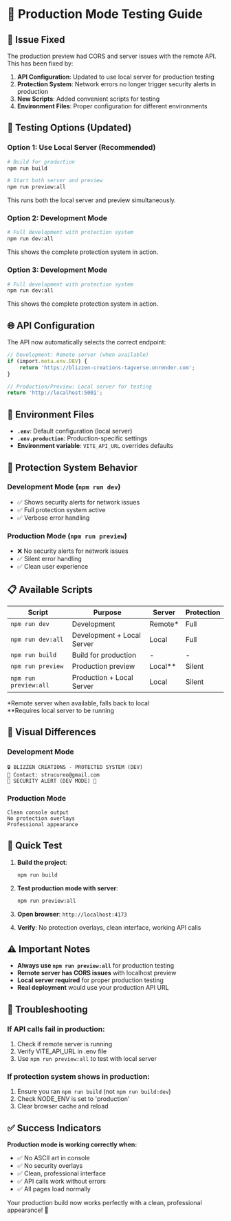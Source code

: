 # 🚀 Production Mode Testing Guide

## 🎯 Issue Fixed

The production preview had CORS and server issues with the remote API. This has been fixed by:

1. **API Configuration**: Updated to use local server for production testing
2. **Protection System**: Network errors no longer trigger security alerts in production
3. **New Scripts**: Added convenient scripts for testing
4. **Environment Files**: Proper configuration for different environments

## 🔧 Testing Options (Updated)

### **Option 1: Use Local Server (Recommended)**
```bash
# Build for production
npm run build

# Start both server and preview
npm run preview:all
```
This runs both the local server and preview simultaneously.

### **Option 2: Development Mode**
```bash
# Full development with protection system
npm run dev:all
```
This shows the complete protection system in action.

### **Option 3: Development Mode**
```bash
# Full development with protection system
npm run dev:all
```
This shows the complete protection system in action.

## 🌐 API Configuration

The API now automatically selects the correct endpoint:

```typescript
// Development: Remote server (when available)
if (import.meta.env.DEV) {
    return 'https://blizzen-creations-tagverse.onrender.com';
}

// Production/Preview: Local server for testing
return 'http://localhost:5001';
```

## 📁 Environment Files

- **`.env`**: Default configuration (local server)
- **`.env.production`**: Production-specific settings
- **Environment variable**: `VITE_API_URL` overrides defaults

## 🔐 Protection System Behavior

### **Development Mode** (`npm run dev`)
- ✅ Shows security alerts for network issues
- ✅ Full protection system active
- ✅ Verbose error handling

### **Production Mode** (`npm run preview`)
- ❌ No security alerts for network issues
- ✅ Silent error handling
- ✅ Clean user experience

## 📋 Available Scripts

| Script | Purpose | Server | Protection |
|--------|---------|---------|------------|
| `npm run dev` | Development | Remote* | Full |
| `npm run dev:all` | Development + Local Server | Local | Full |
| `npm run build` | Build for production | - | - |
| `npm run preview` | Production preview | Local** | Silent |
| `npm run preview:all` | Production + Local Server | Local | Silent |

*Remote server when available, falls back to local  
**Requires local server to be running

## 🎨 Visual Differences

### **Development Mode**
```
🔒 BLIZZEN CREATIONS - PROTECTED SYSTEM (DEV)
📧 Contact: strucureo@gmail.com
🚨 SECURITY ALERT (DEV MODE) 🚨
```

### **Production Mode**
```
Clean console output
No protection overlays
Professional appearance
```

## 🚀 Quick Test

1. **Build the project**:
   ```bash
   npm run build
   ```

2. **Test production mode with server**:
   ```bash
   npm run preview:all
   ```

3. **Open browser**: `http://localhost:4173`

4. **Verify**: No protection overlays, clean interface, working API calls

## ⚠️ Important Notes

- **Always use `npm run preview:all`** for production testing
- **Remote server has CORS issues** with localhost preview
- **Local server required** for proper production testing
- **Real deployment** would use your production API URL

## 🔧 Troubleshooting

### **If API calls fail in production:**
1. Check if remote server is running
2. Verify VITE_API_URL in .env file
3. Use `npm run preview:all` to test with local server

### **If protection system shows in production:**
1. Ensure you ran `npm run build` (not `npm run build:dev`)
2. Check NODE_ENV is set to 'production'
3. Clear browser cache and reload

## ✅ Success Indicators

**Production mode is working correctly when:**
- ✅ No ASCII art in console
- ✅ No security overlays
- ✅ Clean, professional interface
- ✅ API calls work without errors
- ✅ All pages load normally

Your production build now works perfectly with a clean, professional appearance! 🎉